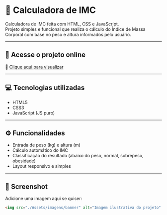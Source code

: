 # 🧮 Calculadora de IMC

Calculadora de IMC feita com HTML, CSS e JavaScript.  
Projeto simples e funcional que realiza o cálculo do Índice de Massa Corporal com base no peso e altura informados pelo usuário.

---

## 🚀 Acesse o projeto online

🔗 [Clique aqui para visualizar](https://viniciospereira-dev.github.io/Calculadora-IMC/)

---

## 💻 Tecnologias utilizadas

- HTML5
- CSS3
- JavaScript (JS puro)

---

## ⚙️ Funcionalidades

- Entrada de peso (kg) e altura (m)
- Cálculo automático do IMC
- Classificação do resultado (abaixo do peso, normal, sobrepeso, obesidade)
- Layout responsivo e simples

---

## 📸 Screenshot

Adicione uma imagem aqui se quiser:

```html
<img src="./Assets/imagens/banner" alt="Imagem ilustrativa do projeto" width="400"/>

